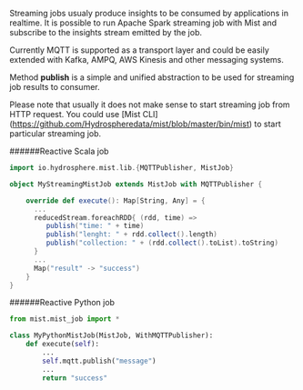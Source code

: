 Streaming jobs usualy produce insights to be consumed by applications in realtime. 
It is possible to run Apache Spark streaming job with Mist and subscribe to the insights stream emitted by the job.

Currently MQTT is supported as a transport layer and could be easily extended with Kafka, AMPQ, AWS Kinesis and other messaging systems. 

Method **publish** is a simple and unified abstraction to be used for streaming job results to consumer.

Please note that usually it does not make sense to start streaming job from HTTP request. You could use [Mist CLI] (https://github.com/Hydrospheredata/mist/blob/master/bin/mist) to start particular streaming job. 

######Reactive Scala job

```scala
import io.hydrosphere.mist.lib.{MQTTPublisher, MistJob}

object MyStreamingMistJob extends MistJob with MQTTPublisher {

    override def execute(): Map[String, Any] = {
      ...
      reducedStream.foreachRDD{ (rdd, time) =>
         publish("time: " + time)
         publish("lenght: " + rdd.collect().length)
         publish("collection: " + (rdd.collect().toList).toString)
      }
      ...
      Map("result" -> "success")
    }
}
```

######Reactive Python job 

```python
from mist.mist_job import *

class MyPythonMistJob(MistJob, WithMQTTPublisher):
    def execute(self):
    	...
        self.mqtt.publish("message")
        ...
        return "success"
```
